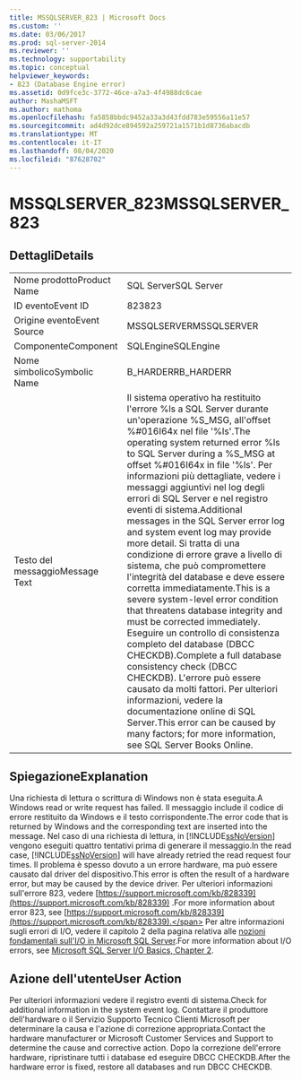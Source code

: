 ```yaml
---
title: MSSQLSERVER_823 | Microsoft Docs
ms.custom: ''
ms.date: 03/06/2017
ms.prod: sql-server-2014
ms.reviewer: ''
ms.technology: supportability
ms.topic: conceptual
helpviewer_keywords:
- 823 (Database Engine error)
ms.assetid: 0d9fce3c-3772-46ce-a7a3-4f4988dc6cae
author: MashaMSFT
ms.author: mathoma
ms.openlocfilehash: fa5858bbdc9452a33a3d43fdd783e59556a11e57
ms.sourcegitcommit: ad4d92dce894592a259721a1571b1d8736abacdb
ms.translationtype: MT
ms.contentlocale: it-IT
ms.lasthandoff: 08/04/2020
ms.locfileid: "87628702"
---
```

# <a name="mssqlserver_823"></a><span data-ttu-id="1ea36-102">MSSQLSERVER_823</span><span class="sxs-lookup"><span data-stu-id="1ea36-102">MSSQLSERVER_823</span></span>
    
## <a name="details"></a><span data-ttu-id="1ea36-103">Dettagli</span><span class="sxs-lookup"><span data-stu-id="1ea36-103">Details</span></span>  
  
|||  
|-|-|  
|<span data-ttu-id="1ea36-104">Nome prodotto</span><span class="sxs-lookup"><span data-stu-id="1ea36-104">Product Name</span></span>|<span data-ttu-id="1ea36-105">SQL Server</span><span class="sxs-lookup"><span data-stu-id="1ea36-105">SQL Server</span></span>|  
|<span data-ttu-id="1ea36-106">ID evento</span><span class="sxs-lookup"><span data-stu-id="1ea36-106">Event ID</span></span>|<span data-ttu-id="1ea36-107">823</span><span class="sxs-lookup"><span data-stu-id="1ea36-107">823</span></span>|  
|<span data-ttu-id="1ea36-108">Origine evento</span><span class="sxs-lookup"><span data-stu-id="1ea36-108">Event Source</span></span>|<span data-ttu-id="1ea36-109">MSSQLSERVER</span><span class="sxs-lookup"><span data-stu-id="1ea36-109">MSSQLSERVER</span></span>|  
|<span data-ttu-id="1ea36-110">Componente</span><span class="sxs-lookup"><span data-stu-id="1ea36-110">Component</span></span>|<span data-ttu-id="1ea36-111">SQLEngine</span><span class="sxs-lookup"><span data-stu-id="1ea36-111">SQLEngine</span></span>|  
|<span data-ttu-id="1ea36-112">Nome simbolico</span><span class="sxs-lookup"><span data-stu-id="1ea36-112">Symbolic Name</span></span>|<span data-ttu-id="1ea36-113">B_HARDERR</span><span class="sxs-lookup"><span data-stu-id="1ea36-113">B_HARDERR</span></span>|  
|<span data-ttu-id="1ea36-114">Testo del messaggio</span><span class="sxs-lookup"><span data-stu-id="1ea36-114">Message Text</span></span>|<span data-ttu-id="1ea36-115">Il sistema operativo ha restituito l'errore %ls a SQL Server durante un'operazione %S_MSG, all'offset %#016I64x nel file '%ls'.</span><span class="sxs-lookup"><span data-stu-id="1ea36-115">The operating system returned error %ls to SQL Server during a %S_MSG at offset %#016I64x in file '%ls'.</span></span> <span data-ttu-id="1ea36-116">Per informazioni più dettagliate, vedere i messaggi aggiuntivi nel log degli errori di SQL Server e nel registro eventi di sistema.</span><span class="sxs-lookup"><span data-stu-id="1ea36-116">Additional messages in the SQL Server error log and system event log may provide more detail.</span></span> <span data-ttu-id="1ea36-117">Si tratta di una condizione di errore grave a livello di sistema, che può compromettere l'integrità del database e deve essere corretta immediatamente.</span><span class="sxs-lookup"><span data-stu-id="1ea36-117">This is a severe system-level error condition that threatens database integrity and must be corrected immediately.</span></span> <span data-ttu-id="1ea36-118">Eseguire un controllo di consistenza completo del database (DBCC CHECKDB).</span><span class="sxs-lookup"><span data-stu-id="1ea36-118">Complete a full database consistency check (DBCC CHECKDB).</span></span> <span data-ttu-id="1ea36-119">L'errore può essere causato da molti fattori. Per ulteriori informazioni, vedere la documentazione online di SQL Server.</span><span class="sxs-lookup"><span data-stu-id="1ea36-119">This error can be caused by many factors; for more information, see SQL Server Books Online.</span></span>|  
  
## <a name="explanation"></a><span data-ttu-id="1ea36-120">Spiegazione</span><span class="sxs-lookup"><span data-stu-id="1ea36-120">Explanation</span></span>  
 <span data-ttu-id="1ea36-121">Una richiesta di lettura o scrittura di Windows non è stata eseguita.</span><span class="sxs-lookup"><span data-stu-id="1ea36-121">A Windows read or write request has failed.</span></span> <span data-ttu-id="1ea36-122">Il messaggio include il codice di errore restituito da Windows e il testo corrispondente.</span><span class="sxs-lookup"><span data-stu-id="1ea36-122">The error code that is returned by Windows and the corresponding text are inserted into the message.</span></span> <span data-ttu-id="1ea36-123">Nel caso di una richiesta di lettura, in [!INCLUDE[ssNoVersion](../../includes/ssnoversion-md.md)] vengono eseguiti quattro tentativi prima di generare il messaggio.</span><span class="sxs-lookup"><span data-stu-id="1ea36-123">In the read case, [!INCLUDE[ssNoVersion](../../includes/ssnoversion-md.md)] will have already retried the read request four times.</span></span> <span data-ttu-id="1ea36-124">Il problema è spesso dovuto a un errore hardware, ma può essere causato dal driver del dispositivo.</span><span class="sxs-lookup"><span data-stu-id="1ea36-124">This error is often the result of a hardware error, but may be caused by the device driver.</span></span> <span data-ttu-id="1ea36-125">Per ulteriori informazioni sull'errore 823, vedere [https://support.microsoft.com/kb/828339](https://support.microsoft.com/kb/828339) .</span><span class="sxs-lookup"><span data-stu-id="1ea36-125">For more information about error 823, see [https://support.microsoft.com/kb/828339](https://support.microsoft.com/kb/828339).</span></span> <span data-ttu-id="1ea36-126">Per altre informazioni sugli errori di I/O, vedere il capitolo 2 della pagina relativa alle [nozioni fondamentali sull'I/O in Microsoft SQL Server](/previous-versions/sql/sql-server-2005/administrator/cc917726(v=technet.10)).</span><span class="sxs-lookup"><span data-stu-id="1ea36-126">For more information about I/O errors, see [Microsoft SQL Server I/O Basics, Chapter 2](/previous-versions/sql/sql-server-2005/administrator/cc917726(v=technet.10)).</span></span>  
  
## <a name="user-action"></a><span data-ttu-id="1ea36-127">Azione dell'utente</span><span class="sxs-lookup"><span data-stu-id="1ea36-127">User Action</span></span>  
 <span data-ttu-id="1ea36-128">Per ulteriori informazioni vedere il registro eventi di sistema.</span><span class="sxs-lookup"><span data-stu-id="1ea36-128">Check for additional information in the system event log.</span></span> <span data-ttu-id="1ea36-129">Contattare il produttore dell'hardware o il Servizio Supporto Tecnico Clienti Microsoft per determinare la causa e l'azione di correzione appropriata.</span><span class="sxs-lookup"><span data-stu-id="1ea36-129">Contact the hardware manufacturer or Microsoft Customer Services and Support to determine the cause and corrective action.</span></span> <span data-ttu-id="1ea36-130">Dopo la correzione dell'errore hardware, ripristinare tutti i database ed eseguire DBCC CHECKDB.</span><span class="sxs-lookup"><span data-stu-id="1ea36-130">After the hardware error is fixed, restore all databases and run DBCC CHECKDB.</span></span>  
  
  
